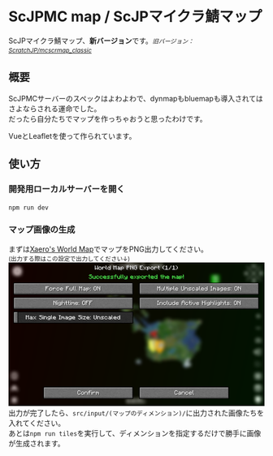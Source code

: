 # ScJPMC map / ScJPマイクラ鯖マップ
ScJPマイクラ鯖マップ、**新バージョン**です。<small>*旧バージョン：[ScratchJP/mcscrmap_classic](https://github.com/scratchjp/mcscrmap_classic)*</small>

## 概要
ScJPMCサーバーのスペックはよわよわで、dynmapもbluemapも導入されてはさよならされる運命でした。\
だったら自分たちでマップを作っちゃおうと思ったわけです。

VueとLeafletを使って作られています。

## 使い方

### 開発用ローカルサーバーを開く
`npm run dev`

### マップ画像の生成
まずは[Xaero's World Map](https://chocolateminecraft.com/worldmap.php)でマップをPNG出力してください。\
<small>(出力する際はこの設定で出力してください↓)</small>
![Xaero's World MapのPNG出力画面](README/2025-03-23_16.03.15.png)
出力が完了したら、`src/input/(マップのディメンション)/`に出力された画像たちを入れてください。\
あとは`npm run tiles`を実行して、ディメンションを指定するだけで勝手に画像が生成されます。